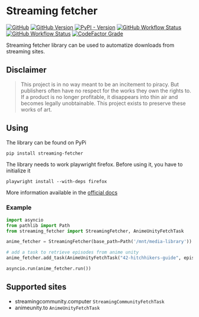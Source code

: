 # Streaming fetcher

[![GitHub](https://img.shields.io/github/license/RobertoBochet/streaming-fetcher?style=flat-square)](https://github.com/RobertoBochet/streaming-fetcher)
[![GitHub Version](https://img.shields.io/github/v/tag/RobertoBochet/streaming-fetcher?label=version&style=flat-square)](https://github.com/RobertoBochet/streaming-fetcher)
[![PyPI - Version](https://img.shields.io/pypi/v/streaming-fetcher?style=flat-square)](https://pypi.org/project/streaming-fetcher/)
[![GitHub Workflow Status](https://img.shields.io/github/actions/workflow/status/RobertoBochet/streaming-fetcher/test-code.yml?label=test%20code&style=flat-square)](https://github.com/RobertoBochet/streaming-fetcher)
[![GitHub Workflow Status](https://img.shields.io/github/actions/workflow/status/RobertoBochet/streaming-fetcher/release.yml?label=publish%20release&style=flat-square)](https://github.com/RobertoBochet/streaming-fetcher/pkgs/container/streaming-fetcher)
[![CodeFactor Grade](https://img.shields.io/codefactor/grade/github/RobertoBochet/streaming-fetcher?style=flat-square)](https://www.codefactor.io/repository/github/robertobochet/streaming-fetcher)

Streaming fetcher library can be used to automatize downloads from streaming sites.

## Disclaimer

> This project is in no way meant to be an incitement to piracy.
> But publishers often have no respect for the works they own the rights to.
> If a product is no longer profitable, it disappears into thin air and becomes legally unobtainable.
> This project exists to preserve these works of art.

## Using

The library can be found on PyPi

```shell
pip install streaming-fetcher
```

The library needs to work playwright firefox. Before using it, you have to initialize it
```shell
playwright install --with-deps firefox
```
More information available in the [official docs](https://playwright.dev/python/docs/intro#installing-playwright-pytest)

### Example

```python
import asyncio
from pathlib import Path
from streaming_fetcher import StreamingFetcher, AnimeUnityFetchTask

anime_fetcher = StreamingFetcher(base_path=Path('/mnt/media-library'))

# add a task to retrieve episodes from anime unity
anime_fetcher.add_task(AnimeUnityFetchTask("42-hitchhikers-guide", episode_path=lambda season,episode: Path("Hitchhiker's Guide") / f"Hitchhiker's Guide S{season:02d}E{episode:02d}.mp4"))

asyncio.run(anime_fetcher.run())
```

## Supported sites

- streamingcommunity.computer `StreamingCommunityFetchTask`
- animeunity.to `AnimeUnityFetchTask`
